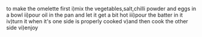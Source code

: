 to make the omelette first 
i)mix the vegetables,salt,chilli powder and eggs in a bowl
ii)pour oil in the pan and let it get a bit hot
iii)pour the batter in it
iv)turn it when it's one side is properly cooked
v)and then cook the other side
vi)enjoy
